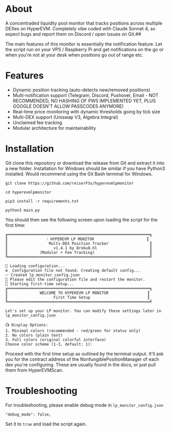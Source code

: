 # About
A concentraded liquidity pool monitor that tracks positions across multiple DEXes on HyperEVM. Completely vibe coded with Claude Sonnet 4, so expect bugs and report them on Discord / open issues on Git.##

The main features of this monitor is essentially the notification feature. Let the script run on your VPS / Raspberry Pi and get notifications on the go or when you're not at your desk when positions go out of range etc.

# Features
- Dynamic position tracking (auto-detects new/removed positions)
- Multi-notification support (Telegram, Discord, Pushover, Email - NOT RECOMMENDED, NO HASHING OF PWS IMPLEMENTED YET, PLUS GOOGLE DOESN'T ALLOW PASSCODES ANYMORE)
- Real-time price monitoring with dynamic thresholds going by tick size
- Multi-DEX support (Uniswap V3, Algebra Integral)
- Unclaimed fee tracking
- Modular architecture for maintainability

# Installation
Git clone this repository or download the release from Git and extract it into a new folder. Installation for Windows should be similar if you have Python3 installed. Would recommend using the Git Bash terminal for Windows.

```
git clone https://github.com/reiserFSs/hyperevmlpmonitor
```

```
cd hyperevmlpmonitor
```

```
pip3 install -r requirements.txt
```

```
python3 main.py
```

You should then see the following screen upon loading the script for the first time:

```
╔══════════════════════════════════════════════════════════════╗
║                 💧 HYPEREVM LP MONITOR                       ║
║                  Multi-DEX Position Tracker                  ║
║                    v1.4.1 by 8roku8.hl                       ║
║              (Modular + Fee Tracking)                        ║
╚══════════════════════════════════════════════════════════════╝

🔧 Loading configuration...
⚙️  Configuration file not found. Creating default config...
✅ Created lp_monitor_config.json
📝 Please edit the configuration file and restart the monitor.
🚀 Starting first-time setup...
╔══════════════════════════════════════════════════════════════╗
║              WELCOME TO HYPEREVM LP MONITOR                 ║
║                    First Time Setup                         ║
╚══════════════════════════════════════════════════════════════╝

Let's set up your LP monitor. You can modify these settings later in lp_monitor_config.json

📺 Display Options:
1. Minimal colors (recommended - red/green for status only)
2. No colors (plain text)
3. Full colors (original colorful interface)
Choose color scheme (1-3, default: 1):
```
Proceed with the first time setup as outlined by the terminal output. It'll ask you for the contract address of the NonfungiblePositionManager of each dex you're configuring. These are usually found in the docs, or just pull them from HyperEVMScan. 

# Troubleshooting

For troubleshooting, please enable debug mode in ```lp_monitor_config.json``` 

```
"debug_mode": false,
```
Set it to ```true``` and load the script again. 
